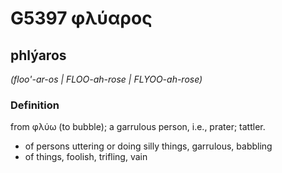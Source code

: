 # G5397 φλύαρος

## phlýaros

_(floo'-ar-os | FLOO-ah-rose | FLYOO-ah-rose)_

### Definition

from φλύω (to bubble); a garrulous person, i.e., prater; tattler.

- of persons uttering or doing silly things, garrulous, babbling
- of things, foolish, trifling, vain


